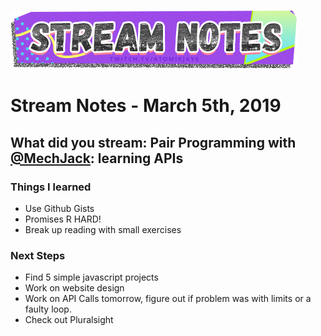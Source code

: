 ![alt text](https://raw.githubusercontent.com/atomikjaye/Stream-Notes/master/assets/twitch-panelStream-Notes.png "Stream Notes Image")
# Stream Notes - March 5th, 2019

## What did you stream: Pair Programming with [@MechJack](http://www.twitch.tv/mechjack): learning APIs

### Things I learned
- Use Github Gists
- Promises R HARD!
- Break up reading with small exercises


### Next Steps
 - Find 5 simple javascript projects
 - Work on website design
 - Work on API Calls tomorrow, figure out if problem was with limits or a faulty loop.
 - Check out Pluralsight
